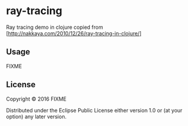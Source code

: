 # ray-tracing

Ray tracing demo in clojure copied from [http://nakkaya.com/2010/12/26/ray-tracing-in-clojure/]

## Usage

FIXME

## License

Copyright © 2016 FIXME

Distributed under the Eclipse Public License either version 1.0 or (at
your option) any later version.

